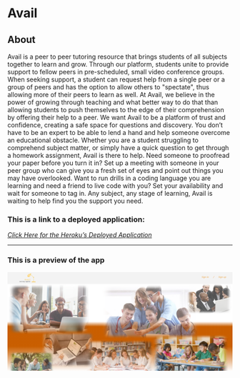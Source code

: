 # Avail

## About
Avail is a peer to peer tutoring resource that brings students 
of all subjects together to learn and grow. Through our platform,
students unite to provide support to fellow peers in pre-scheduled,
small video conference groups. When seeking support, a student can 
request help from a single peer or a group of peers and has the option to 
allow others to "spectate", thus allowing more of their peers to learn as well.
At Avail, we believe in the power of growing through teaching and what better way
to do that than allowing students to push themselves to the edge of their comprehension 
by offering their help to a peer. We want Avail to be a platform of trust and confidence,
creating a safe space for questions and discovery. You don’t have to be an expert to be able
to lend a hand and help someone overcome an educational obstacle. Whether you are a student struggling 
to comprehend subject matter, or simply have a quick question to get through a homework assignment, 
Avail is there to help. Need someone to proofread your paper before you turn it in? Set up a meeting with
someone in your peer group who can give you a fresh set of eyes and point out things you may have overlooked.
Want to run drills in a coding language you are learning and need a friend to live code with you?
Set your availability and wait for someone to tag in. Any subject, any stage of learning, Avail is waiting to help find you the support you need.


### __This is a link to a deployed application:__


_[Click Here for the Heroku’s Deployed Application](https://frightening-scarecrow-12242.herokuapp.com/)_

- - -
### **This is a preview of the app**

![Preview of the App](./public/images/Avail.png)
